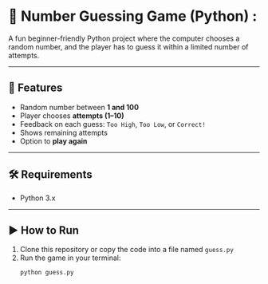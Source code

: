 # 🎯 Number Guessing Game (Python) :

A fun beginner-friendly Python project where the computer chooses a random number, and the player has to guess it within a limited number of attempts.

---

## 🚀 Features
- Random number between **1 and 100**
- Player chooses **attempts (1–10)**
- Feedback on each guess: `Too High`, `Too Low`, or `Correct!`
- Shows remaining attempts
- Option to **play again**

---

## 🛠️ Requirements
- Python 3.x

---

## ▶️ How to Run
1. Clone this repository or copy the code into a file named `guess.py`
2. Run the game in your terminal:
   ```bash
   python guess.py
